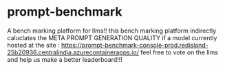 # prompt-benchmark
A bench marking platform for llms!!
this bench marking platform indirectly caluclates the META PROMPT GENERATION QUALITY if a model
currently hosted at the site : https://prompt-benchmark-console-prod.redisland-25b20936.centralindia.azurecontainerapps.io/
feel free to vote on the llms and help us make a better leaderboard!!!
